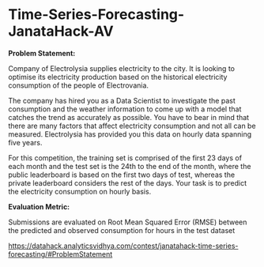 # Time-Series-Forecasting-JanataHack-AV

**Problem Statement:**

Company of Electrolysia supplies electricity to the city. It is looking to optimise its electricity production based on the historical electricity consumption of the people of Electrovania. 
 
The company has hired you as a Data Scientist to investigate the past consumption and the weather information to come up with a model that catches the trend as accurately as possible. You have to bear in mind that there are many factors that affect electricity consumption and not all can be measured. Electrolysia has provided you this data on hourly data spanning five years. 
 
For this competition, the training set is comprised of the first 23 days of each month and the test set is the 24th to the end of the month, where the public leaderboard is based on the first two days of test, whereas the private leaderboard considers the rest of the days. Your task is to predict the electricity consumption on hourly basis.


**Evaluation Metric:**

Submissions are evaluated on Root Mean Squared Error (RMSE) between the predicted and observed consumption for hours in the test dataset

https://datahack.analyticsvidhya.com/contest/janatahack-time-series-forecasting/#ProblemStatement
